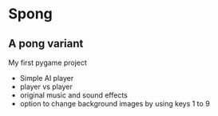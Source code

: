 # Spong
## A pong variant

My first pygame project
- Simple AI player
- player vs player
- original music and sound effects
- option to change background images by using keys 1 to 9
